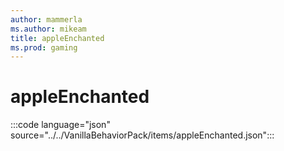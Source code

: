 ```yaml
---
author: mammerla
ms.author: mikeam
title: appleEnchanted
ms.prod: gaming
---
```


# appleEnchanted

:::code language="json" source="../../VanillaBehaviorPack/items/appleEnchanted.json":::